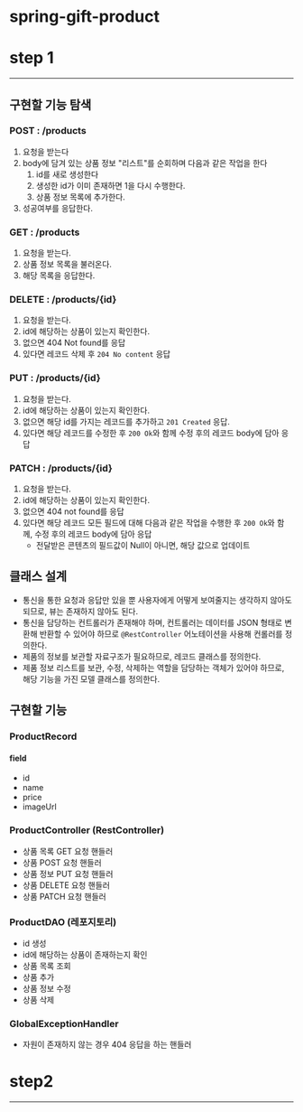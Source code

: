 # spring-gift-product

# step 1
***
## 구현할 기능 탐색
### POST : /products
1. 요청을 받는다
2. body에 담겨 있는 상품 정보 "리스트"를 순회하며 다음과 같은 작업을 한다
    1. id를 새로 생성한다
    2. 생성한 id가 이미 존재하면 1을 다시 수행한다.
    3. 상품 정보 목록에 추가한다.
3. 성공여부를 응답한다.
### GET : /products
1. 요청을 받는다.
2. 상품 정보 목록을 불러온다.
3. 해당 목록을 응답한다.
### DELETE : /products/{id}
1. 요청을 받는다.
2. id에 해당하는 상품이 있는지 확인한다.
3. 없으면 404 Not found를 응답
4. 있다면 레코드 삭제 후 `204 No content` 응답
### PUT : /products/{id}
1. 요청을 받는다.
2. id에 해당하는 상품이 있는지 확인한다.
3. 없으면 해당 id를 가지는 레코드를 추가하고 `201 Created` 응답.
4. 있다면 해당 레코드를 수정한 후 `200 Ok`와 함께 수정 후의 레코드 body에 담아 응답
### PATCH : /products/{id}
1. 요청을 받는다.
2. id에 해당하는 상품이 있는지 확인한다.
3. 없으면 404 not found를 응답
4. 있다면 해당 레코드 모든 필드에 대해 다음과 같은 작업을 수행한 후 `200 Ok`와 함께, 수정 후의 레코드 body에 담아 응답
   - 전달받은 콘텐츠의 필드값이 Null이 아니면, 해당 값으로 업데이트

## 클래스 설계
- 통신을 통한 요청과 응답만 있을 뿐 사용자에게 어떻게 보여줄지는 생각하지 않아도 되므로, 뷰는 존재하지 않아도 된다.
- 통신을 담당하는 컨트롤러가 존재해야 하며, 컨트롤러는 데이터를 JSON 형태로 변환해 반환할 수 있어야 하므로 `@RestController` 어노테이션을 사용해 컨롤러를 정의한다.
- 제품의 정보를 보관할 자료구조가 필요하므로, 레코드 클래스를 정의한다.
- 제품 정보 리스트를 보관, 수정, 삭제하는 역할을 담당하는 객체가 있어야 하므로, 해당 기능을 가진 모델 클래스를 정의한다.

## 구현할 기능
### ProductRecord
#### field
- id
- name
- price
- imageUrl
### ProductController (RestController)
- 상품 목록 GET 요청 핸들러
- 상품 POST 요청 핸들러
- 상품 정보 PUT 요청 핸들러
- 상품 DELETE 요청 핸들러
- 상품 PATCH 요청 핸들러
### ProductDAO (레포지토리)
- id 생성
- id에 해당하는 상품이 존재하는지 확인
- 상품 목록 조회
- 상품 추가
- 상품 정보 수정
- 상품 삭제
### GlobalExceptionHandler
- 자원이 존재하지 않는 경우 404 응답을 하는 핸들러

# step2
***